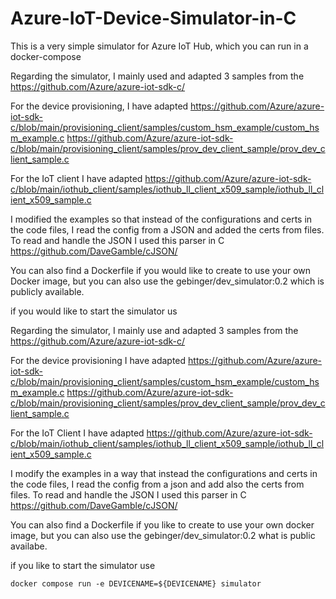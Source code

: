 # Azure-IoT-Device-Simulator-in-C

This is a very simple simulator for Azure IoT Hub, which you can run in a docker-compose

Regarding the simulator, I mainly used and adapted 3 samples from the https://github.com/Azure/azure-iot-sdk-c/

For the device provisioning, I have adapted
https://github.com/Azure/azure-iot-sdk-c/blob/main/provisioning_client/samples/custom_hsm_example/custom_hsm_example.c
https://github.com/Azure/azure-iot-sdk-c/blob/main/provisioning_client/samples/prov_dev_client_sample/prov_dev_client_sample.c

For the IoT client I have adapted
https://github.com/Azure/azure-iot-sdk-c/blob/main/iothub_client/samples/iothub_ll_client_x509_sample/iothub_ll_client_x509_sample.c

I modified the examples so that instead of the configurations and certs in the code files, I read the config from a JSON and added the certs from files.
To read and handle the JSON I used this parser in C https://github.com/DaveGamble/cJSON/

You can also find a Dockerfile if you would like to create to use your own Docker image, but you can also use the gebinger/dev_simulator:0.2 which is publicly available.

if you would like to start the simulator us

Regarding the simulator, I mainly use and adapted 3 samples from the https://github.com/Azure/azure-iot-sdk-c/

For the device provisioning I have adapted
https://github.com/Azure/azure-iot-sdk-c/blob/main/provisioning_client/samples/custom_hsm_example/custom_hsm_example.c
https://github.com/Azure/azure-iot-sdk-c/blob/main/provisioning_client/samples/prov_dev_client_sample/prov_dev_client_sample.c

For the IoT Client I have adapted
https://github.com/Azure/azure-iot-sdk-c/blob/main/iothub_client/samples/iothub_ll_client_x509_sample/iothub_ll_client_x509_sample.c

I modify the examples in a way that instead the configurations and certs in the code files, I read the config from a json and add also the certs from files.
To read and handle the JSON I used this parser in C https://github.com/DaveGamble/cJSON/

You can also find a Dockerfile if you like to create to use your own docker image, but you can also use the gebinger/dev_simulator:0.2 what is public availabe.

if you like to start the simulator use

```
docker compose run -e DEVICENAME=${DEVICENAME} simulator
```
